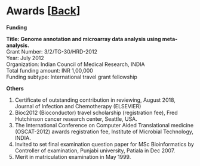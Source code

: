 # Awards [[Back](../index.md)]

**Funding**

**Title: Genome annotation and microarray data analysis using meta-analysis.** <br/>
Grant Number: 3/2/TG-30/HRD-2012<br/>
Year: July 2012<br/>
Organization: Indian Council of Medical Research, INDIA<br/>
Total funding amount: INR 1,00,000<br/>
Funding subtype: International travel grant fellowship<br/>

**Others**

1. Certificate of outstanding contribution in reviewing, August 2018, Journal of Infection and Chemotherapy (ELSEVIER)
2. Bioc2012 (Bioconductor) travel scholarship (registration fee), Fred Hutchinson cancer research center, Seattle, USA.
3. The International Conference on Computer Aided Translational medicine (OSCAT-2012)  awards registration fee, Institute of Microbial Technology, INDIA.
4. Invited to set final examination question paper for MSc Bioinformatics by Controller of examination, Punjabi university, Patiala in Dec 2007.
5. Merit in matriculation examination in May 1999.
